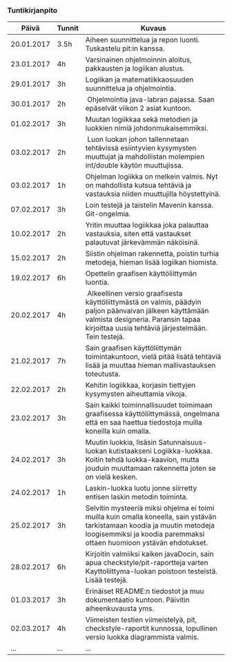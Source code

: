 ### Tuntikirjanpito
Päivä | Tunnit | Kuvaus
--------------- | ----- | ------
20.01.2017 | 3.5h | Aiheen suunnittelua ja repon luonti. Tuskastelu pit:in kanssa.
23.01.2017 | 4h | Varsinainen ohjelmoinnin aloitus, pakkausten ja logiikan alustus.
29.01.2017 | 3h | Logiikan ja matematiikkaosuuden suunnittelua ja ohjelmointia.
30.01.2017 | 2h | Ohjelmointia java-labran pajassa. Saan epäselvät viikon 2 asiat kuntoon.
01.02.2017 | 3h | Muutan logiikkaa sekä metodien ja luokkien nimiä johdonmukaisemmiksi.
03.02.2017 | 2h | Luon luokan johon tallennetaan tehtävissä esiintyvien kysymysten muuttujat ja mahdollistan molempien int/double käytön muuttujissa. 
03.02.2017 | 1h | Ohjelman logiikka on melkein valmis. Nyt on mahdollista kutsua tehtäviä ja vastauksia niiden muuttujilla höystettyinä.
07.02.2017 | 3h | Loin testejä ja taistelin Mavenin kanssa. Git-ongelmia.
10.02.2017 | 2h | Yritin muuttaa logiikkaa joka palauttaa vastauksia, siten että vastaukset palautuvat järkevämmän näköisinä.
15.02.2017 | 2h | Siistin ohjelman rakennetta, poistin turhia metodeja, hieman lisää logiikan hiomista.
19.02.2017 | 6h | Opettelin graafisen käyttöliittymän luontia.
20.02.2017 | 4h | Alkeellinen versio graafisesta käyttöliittymästä on valmis, päädyin paljon päänvaivan jälkeen käyttämään valmista designeria. Paransin tapaa kirjoittaa uusia tehtäviä järjestelmään. Tein testejä.
21.02.2017 | 7h | Sain graafisen käyttöliittymän toimintakuntoon, vielä pitää lisätä tehtäviä lisää ja muuttaa hieman mallivastauksen toteutusta.
22.02.2017 | 2h | Kehitin logiikkaa, korjasin tiettyjen kysymysten aiheuttamia vikoja.
23.02.2017 | 3h | Sain kaikki toiminnallisuudet toimimaan graafisessa käyttöliittymässä, ongelmana että en saa haettua tiedostoja muilla koneilla kuin omalla.
24.02.2017 | 3h | Muutin luokkia, lisäsin Satunnaisuus-luokan kutistaakseni Logiikka-luokkaa. Koitin tehdä luokka-kaavion, mutta jouduin muuttamaan rakennetta joten se on vielä kesken.
24.02.2017 | 1h | Laskin-luokka luotu jonne siirretty entisen laskin metodin toiminta.
25.02.2017 | 3h | Selvitin mysteeriä miksi ohjelma ei toimi muilla kuin omalla koneella, sain ystävän tarkistamaan koodia ja muutin metodeja loogisemmiksi ja koodia paremmaksi ottaen huomioon ystävän ehdotukset.
28.02.2017 | 6h | Kirjoitin valmiiksi kaiken javaDocin, sain apua checkstyle/pit-raportteja varten Kayttoliittyma-luokan poistoon testeistä. Lisää testejä.
01.03.2017 | 3h | Erinäiset README:n tiedostot ja muu dokumentaatio kuntoon. Päivitin aiheenkuvausta yms.
02.03.2017 | 4h | Viimeisten testien viimeistelyä, pit, checkstyle-raportit kunnossa, lopullinen versio luokka diagrammista valmis.
... | ... | ...

